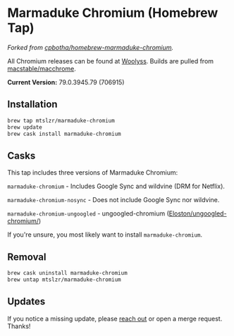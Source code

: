 # Marmaduke Chromium (Homebrew Tap)

*Forked from [cpbotha/homebrew-marmaduke-chromium](https://github.com/cpbotha/homebrew-marmaduke-chromium).*

All Chromium releases can be found at [Woolyss](https://chromium.woolyss.com).
Builds are pulled from [macstable/macchrome](https://github.com/macstable/macchrome).

**Current Version:** 79.0.3945.79 (706915)

## Installation

```bash
brew tap mtslzr/marmaduke-chromium
brew update
brew cask install marmaduke-chromium
```

## Casks

This tap includes three versions of Marmaduke Chromium:

`marmaduke-chromium` - Includes Google Sync and wildvine (DRM for Netflix).

`marmaduke-chromium-nosync` - Does not include Google Sync nor wildvine.

`marmaduke-chromium-ungoogled` - ungoogled-chromium ([Eloston/ungoogled-chromium/](https://github.com/Eloston/ungoogled-chromium/))

If you're unsure, you most likely want to install `marmaduke-chromium`.

## Removal

```bash
brew cask uninstall marmaduke-chromium
brew untap mtslzr/marmaduke-chromium
```

## Updates

If you notice a missing update, please [reach out](mailto:m@tthewsalazar.com) or open a merge request. Thanks!